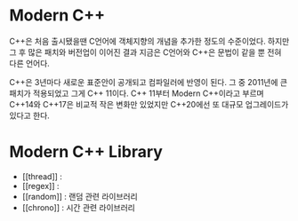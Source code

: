 # Modern C++

C++은 처음 출시됐을땐 C언어에 객체지향의 개념을 추가한 정도의 수준이었다.
하지만 그 후 많은 패치와 버전업이 이어진 결과 지금은 C언어와 C++은 문법이 같을 뿐 전혀 다른 언어다.

C++은 3년마다 새로운 표준안이 공개되고 컴파일러에 반영이 된다.
그 중 2011년에 큰 패치가 적용되었고 그게 C++ 11이다.
C++ 11부터 Modern C++이라고 부르며
C++14와 C++17은 비교적 작은 변화만 있었지만 C++20에선 또 대규모 업그레이드가 있다고 한다.  

# Modern C++ Library
- [[thread]] : 
- [[regex]] : 
- [[random]] : 랜덤 관련 라이브러리
- [[chrono]] : 시간 관련 라이브러리
